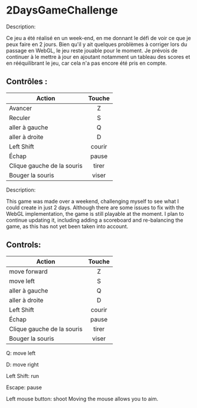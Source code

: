 # 2DaysGameChallenge

Description:

Ce jeu a été réalisé en un week-end, en me donnant le défi de voir ce que je peux faire en 2 jours. Bien qu'il y ait quelques problèmes à corriger lors du passage en WebGL, le jeu reste jouable pour le moment. Je prévois de continuer à le mettre à jour en ajoutant notamment un tableau des scores et en rééquilibrant le jeu, car cela n'a pas encore été pris en compte.

## Contrôles :

| Action        | Touche        |
| ------------- |:-------------:|
| Avancer       | Z             |
| Reculer       | S             |
| aller à gauche      | Q             |
| aller à droite      | D             |
| Left Shift      | courir             |
| Échap      | pause           |
|Clique gauche de la souris|tirer|
|Bouger la souris|viser|

Description:

This game was made over a weekend, challenging myself to see what I could create in just 2 days. Although there are some issues to fix with the WebGL implementation, the game is still playable at the moment. I plan to continue updating it, including adding a scoreboard and re-balancing the game, as this has not yet been taken into account.


## Controls:

| Action        | Touche        |
| ------------- |:-------------:|
| move forward       | Z             |
| move left       | S             |
| aller à gauche      | Q             |
| aller à droite      | D             |
| Left Shift      | courir             |
| Échap      | pause           |
|Clique gauche de la souris|tirer|
|Bouger la souris|viser|

Q: move left

D: move right


Left Shift: run

Escape: pause

Left mouse button: shoot
Moving the mouse allows you to aim.
